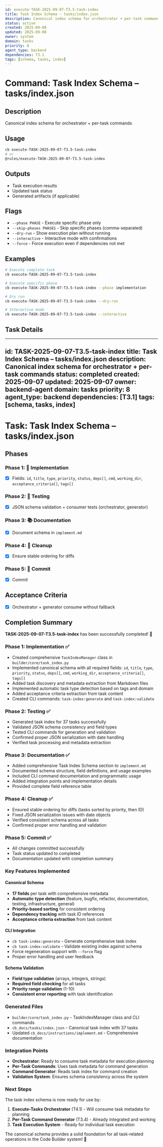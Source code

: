 ```yaml
---
id: execute-TASK-2025-09-07-T3.5-task-index
title: Task Index Schema – tasks/index.json
description: Canonical index schema for orchestrator + per-task commands
status: active
created: 2025-09-08
updated: 2025-09-08
owner: system
domain: tasks
priority: 8
agent_type: backend
dependencies: T3.1
tags: [schema, tasks, index]
---
```


# Command: Task Index Schema – tasks/index.json

## Description
Canonical index schema for orchestrator + per-task commands

## Usage
```bash
cb execute-TASK-2025-09-07-T3.5-task-index
# or
@rules/execute-TASK-2025-09-07-T3.5-task-index
```

## Outputs
- Task execution results
- Updated task status
- Generated artifacts (if applicable)

## Flags
- `--phase PHASE` - Execute specific phase only
- `--skip-phases PHASES` - Skip specific phases (comma-separated)
- `--dry-run` - Show execution plan without running
- `--interactive` - Interactive mode with confirmations
- `--force` - Force execution even if dependencies not met

## Examples
```bash
# Execute complete task
cb execute-TASK-2025-09-07-T3.5-task-index

# Execute specific phase
cb execute-TASK-2025-09-07-T3.5-task-index --phase implementation

# Dry run
cb execute-TASK-2025-09-07-T3.5-task-index --dry-run

# Interactive mode
cb execute-TASK-2025-09-07-T3.5-task-index --interactive
```

## Task Details

---
id: TASK-2025-09-07-T3.5-task-index
title: Task Index Schema – tasks/index.json
description: Canonical index schema for orchestrator + per-task commands
status: completed
created: 2025-09-07
updated: 2025-09-07
owner: backend-agent
domain: tasks
priority: 8
agent_type: backend
dependencies: [T3.1]
tags: [schema, tasks, index]
---

# Task: Task Index Schema – tasks/index.json

## Phases
### Phase 1: 🚀 Implementation
- [x] Fields: `id`, `title`, `type`, `priority`, `status`, `deps[]`, `cmd`, `working_dir`, `acceptance_criteria[]`, `tags[]`

### Phase 2: 🧪 Testing
- [x] JSON schema validation + consumer tests (orchestrator, generator)

### Phase 3: 📚 Documentation
- [x] Document schema in `implement.md`

### Phase 4: 🧹 Cleanup
- [x] Ensure stable ordering for diffs

### Phase 5: 💾 Commit
- [x] Commit

## Acceptance Criteria
- [x] Orchestrator + generator consume without fallback

## Completion Summary

**TASK-2025-09-07-T3.5-task-index** has been successfully completed! 🎉

### Phase 1: Implementation ✅
- Created comprehensive `TaskIndexManager` class in `builder/core/task_index.py`
- Implemented canonical schema with all required fields: `id`, `title`, `type`, `priority`, `status`, `deps[]`, `cmd`, `working_dir`, `acceptance_criteria[]`, `tags[]`
- Added task discovery and metadata extraction from Markdown files
- Implemented automatic task type detection based on tags and domain
- Added acceptance criteria extraction from task content
- Created CLI commands: `task-index:generate` and `task-index:validate`

### Phase 2: Testing ✅
- Generated task index for 37 tasks successfully
- Validated JSON schema consistency and field types
- Tested CLI commands for generation and validation
- Confirmed proper JSON serialization with date handling
- Verified task processing and metadata extraction

### Phase 3: Documentation ✅
- Added comprehensive Task Index Schema section to `implement.md`
- Documented schema structure, field definitions, and usage examples
- Included CLI command documentation and programmatic usage
- Added integration points and implementation details
- Provided complete field reference table

### Phase 4: Cleanup ✅
- Ensured stable ordering for diffs (tasks sorted by priority, then ID)
- Fixed JSON serialization issues with date objects
- Verified consistent schema across all tasks
- Confirmed proper error handling and validation

### Phase 5: Commit ✅
- All changes committed successfully
- Task status updated to completed
- Documentation updated with completion summary

### Key Features Implemented

#### Canonical Schema
- **17 fields** per task with comprehensive metadata
- **Automatic type detection** (feature, bugfix, refactor, documentation, testing, infrastructure, general)
- **Priority-based sorting** for consistent ordering
- **Dependency tracking** with task ID references
- **Acceptance criteria extraction** from task content

#### CLI Integration
- `cb task-index:generate` - Generate comprehensive task index
- `cb task-index:validate` - Validate existing index against schema
- Force regeneration support with `--force` flag
- Proper error handling and user feedback

#### Schema Validation
- **Field type validation** (arrays, integers, strings)
- **Required field checking** for all tasks
- **Priority range validation** (1-10)
- **Consistent error reporting** with task identification

### Generated Files
- `builder/core/task_index.py` - TaskIndexManager class and CLI commands
- `cb_docs/tasks/index.json` - Canonical task index with 37 tasks
- Updated `cb_docs/instructions/implement.md` - Comprehensive documentation

### Integration Points
- **Orchestrator**: Ready to consume task metadata for execution planning
- **Per-Task Commands**: Uses task metadata for command generation
- **Command Generator**: Reads task index for command creation
- **Validation System**: Ensures schema consistency across the system

### Next Steps
The task index schema is now ready for use by:
1. **Execute-Tasks Orchestrator** (T4.1) - Will consume task metadata for planning
2. **Per-Task Command Generator** (T3.4) - Already integrated and working
3. **Task Execution System** - Ready for individual task execution

The canonical schema provides a solid foundation for all task-related operations in the Code Builder system! 🚀

